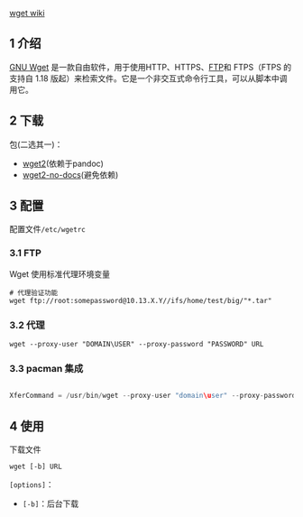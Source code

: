 [wget wiki](https://wiki.archlinuxcn.org/wiki/Wget)

## 1  介绍

[GNU Wget](https://www.gnu.org/software/wget/) 是一款自由软件，用于使用HTTP、HTTPS、[FTP](https://wiki.archlinuxcn.org/wiki/FTP "FTP")和 FTPS（FTPS 的支持自 1.18 版起）来检索文件。它是一个非交互式命令行工具，可以从脚本中调用它。

## 2  下载

包(二选其一)：

+ [wget2](https://aur.archlinux.org/packages/wget2)(依赖于pandoc)
+ [wget2-no-docs](https://aur.archlinux.org/packages/wget2-no-docs)(避免依赖)

## 3  配置

配置文件`/etc/wgetrc`

### 3.1  FTP

Wget 使用标准代理环境变量

```shell
# 代理验证功能
wget ftp://root:somepassword@10.13.X.Y//ifs/home/test/big/"*.tar"
```

### 3.2  代理

```shell
wget --proxy-user "DOMAIN\USER" --proxy-password "PASSWORD" URL
```

### 3.3  pacman 集成

```cpp

XferCommand = /usr/bin/wget --proxy-user "domain\user" --proxy-password="password" --passive-ftp --quiet --show-progress --continue --output-document=%o %u

```

## 4  使用

下载文件

```shell
wget [-b] URL
```

`[options]`：

+ `[-b]`：后台下载
